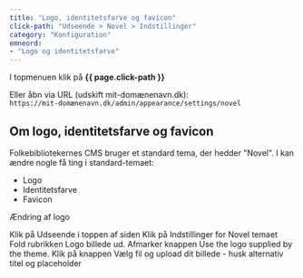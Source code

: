 ```yaml
---
title: "Logo, identitetsfarve og favicon"
click-path: "Udseende > Novel > Indstillinger"
category: "Konfiguration"
emneord: 
- "Logo og identitetsfarve"
---
```

I topmenuen klik på **{{ page.click-path }}**

Eller åbn via URL (udskift mit-domænenavn.dk):\
`https://mit-domænenavn.dk/admin/appearance/settings/novel`

## Om logo, identitetsfarve og favicon
Folkebibliotekernes CMS bruger et standard tema, der hedder "Novel". 
I kan ændre nogle få ting i standard-temaet:
- Logo
- Identitetsfarve
- Favicon

Ændring af logo

Klik på Udseende i toppen af siden
Klik på Indstillinger for Novel temaet
Fold rubrikken Logo billede ud. Afmarker knappen Use the logo supplied by the theme.
Klik på knappen Vælg fil og upload dit billede - husk alternativ titel og placeholder
